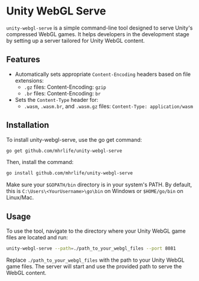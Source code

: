 # Unity WebGL Serve
`unity-webgl-serve` is a simple command-line tool designed to serve Unity's compressed WebGL games. It helps developers in the development stage by setting up a server tailored for Unity WebGL content.
## Features
- Automatically sets appropriate `Content-Encoding` headers based on file extensions:
  - `.gz` files: Content-Encoding: `gzip`
  - `.br` files: Content-Encoding: `br`
- Sets the `Content-Type` header for:
  - `.wasm`, `.wasm.br`, and `.wasm.gz` files: `Content-Type: application/wasm`
## Installation
To install unity-webgl-serve, use the go get command:
```bash
go get github.com/mhrlife/unity-webgl-serve
```
Then, install the command:
```bash
go install github.com/mhrlife/unity-webgl-serve
```
Make sure your `$GOPATH/bin` directory is in your system's PATH. By default, this is `C:\Users\<YourUsername>\go\bin` on Windows or `$HOME/go/bin` on Linux/Mac.
## Usage
To use the tool, navigate to the directory where your Unity WebGL game files are located and run:
```bash
unity-webgl-serve --path=./path_to_your_webgl_files --port 8081
```
Replace `./path_to_your_webgl_files` with the path to your Unity WebGL game files. The server will start and use the provided path to serve the WebGL content.








